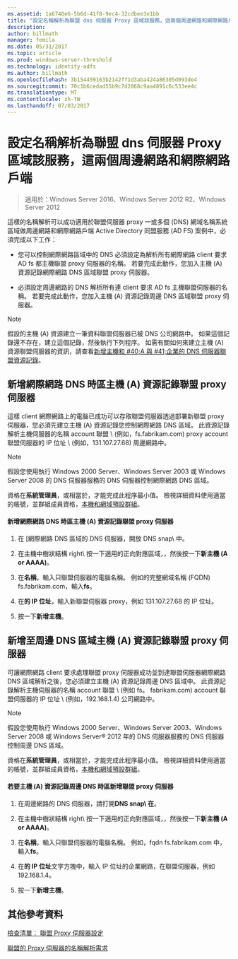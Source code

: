```yaml
---
ms.assetid: 1a6740e6-5b6d-41f8-9ec4-32cdbee3e1bb
title: "設定名稱解析為聯盟 dns 伺服器 Proxy 區域該服務，這兩個周邊網路和網際網路戶端"
description: 
author: billmath
manager: femila
ms.date: 05/31/2017
ms.topic: article
ms.prod: windows-server-threshold
ms.technology: identity-adfs
ms.author: billmath
ms.openlocfilehash: 3b154459163b2142ff1d3aba424a86305d093de4
ms.sourcegitcommit: 70c1b6cedad55b9c7d2068c9aa4891c6c533ee4c
ms.translationtype: MT
ms.contentlocale: zh-TW
ms.lasthandoff: 07/03/2017
---
```

# <a name="configure-name-resolution-for-a-federation-server-proxy-in-a-dns-zone-that-serves-both-the-perimeter-network-and-internet-clients"></a>設定名稱解析為聯盟 dns 伺服器 Proxy 區域該服務，這兩個周邊網路和網際網路戶端

>適用於：Windows Server 2016、Windows Server 2012 R2、Windows Server 2012

這樣的名稱解析可以成功適用於聯盟伺服器 proxy 一或多個 \(DNS\) 網域名稱系統區域做周邊網路和網際網路戶端 Active Directory 同盟服務 \(AD FS\) 案例中，必須完成以下工作：  
  
-   您可以控制網際網路區域中的 DNS 必須設定為解析所有網際網路 client 要求 AD fs 都主機聯盟 proxy 伺服器的名稱。 若要完成此動作，您加入主機 \(A\) 資源記錄網際網路 DNS 區域聯盟 proxy 伺服器。  
  
-   必須設定周邊網路的 DNS 解析所有連 client 要求 AD fs 主機聯盟伺服器的名稱。 若要完成此動作，您加入主機 \(A\) 資源記錄周邊 DNS 區域聯盟 proxy 伺服器。  
  
> [!NOTE]  
> 假設的主機 \(A\) 資源建立一筆資料聯盟伺服器已被 DNS 公司網路中。 如果這個記錄還不存在，建立這個記錄，然後執行下列程序。 如需有關如何來建立主機 \(A\) 資源聯盟伺服器的資訊，請查看[新增主機和 #40;A 與 #41;企業的 DNS 伺服器聯盟資源記錄](Add-a-Host--A--Resource-Record-to-Corporate-DNS-for-a-Federation-Server.md)。  
  
## <a name="add-a-host-a-resource-record-to-the-internet-dns-zone-for-a-federation-server-proxy"></a>新增網際網路 DNS 時區主機 \(A\) 資源記錄聯盟 proxy 伺服器  
這樣 client 網際網路上的電腦已成功可以存取聯盟伺服器透過部署新聯盟 proxy 伺服器，您必須先建立主機 \(A\) 資源記錄您控制網際網路 DNS 區域。 此資源記錄解析主機伺服器的名稱 account 聯盟 \ (例如，fs.fabrikam.com\) proxy account 聯盟伺服器的 IP 位址 \ (例如，131.107.27.68\) 周邊網路中。  
  
> [!NOTE]  
> 假設您使用執行 Windows 2000 Server、Windows Server 2003 或 Windows Server 2008 的 DNS 伺服器服務的 DNS 伺服器控制網際網路 DNS 區域。  
  
資格在**系統管理員**，或相當於，才能完成此程序最小值。  檢視詳細資料使用適當的帳號，並群組成員資格，[本機和網域預設群組](http://go.microsoft.com/fwlink/?LinkId=83477)。   
  
#### <a name="to-add-a-host-a-resource-record-to-the-internet-dns-zone-for-a-federation-server-proxy"></a>新增網際網路 DNS 時區主機 \(A\) 資源記錄聯盟 proxy 伺服器  
  
1.  在 [網際網路 DNS 區域的 DNS 伺服器，開放 DNS snap\ 中。  
  
2.  在主機中樹狀結構 right\ 按一下適用的正向對應區域，，然後按一下**新主機 \(A or AAAA\)**。  
  
3.  在**名稱**，輸入只聯盟伺服器的電腦名稱。 例如的完整網域名稱 \(FQDN\) fs.fabrikam.com，輸入**fs**。  
  
4.  在**的 IP 位址**，輸入新聯盟伺服器 proxy，例如 131.107.27.68 的 IP 位址。  
  
5.  按一下**新增主機**。  
  
## <a name="add-a-host-a-resource-record-to-the-perimeter-dns-zone-for-a-federation-server-proxy"></a>新增至周邊 DNS 區域主機 \(A\) 資源記錄聯盟 proxy 伺服器  
可讓網際網路 client 要求處理聯盟 proxy 伺服器成功並到達聯盟伺服器網際網路 DNS 區域解析之後，您必須建立主機 \(A\) 資源記錄周邊 DNS 區域中。 此資源記錄解析主機伺服器的名稱 account 聯盟 \ (例如 fs。 fabrikam.com\) account 聯盟伺服器的 IP 位址 \ (例如，192.168.1.4\) 公司網路中。  
  
> [!NOTE]  
> 假設您使用執行 Windows 2000 Server、Windows Server 2003、Windows Server 2008 或 Windows Server® 2012 年的 DNS 伺服器服務的 DNS 伺服器控制周邊 DNS 區域。  
  
資格在**系統管理員**，或相當於，才能完成此程序最小值。  檢視詳細資料使用適當的帳號，並群組成員資格，[本機和網域預設群組](http://go.microsoft.com/fwlink/?LinkId=83477)。   
  
#### <a name="to-add-a-host-a-resource-record-to-the-perimeter-dns-zone-for-a-federation-server-proxy"></a>若要主機 \(A\) 資源記錄周邊 DNS 時區新增聯盟 proxy 伺服器  
  
1.  在周邊網路的 DNS 伺服器，請打開**DNS snap\ 在**。  
  
2.  在主機中樹狀結構 right\ 按一下適用的正向對應區域，，然後按一下**新主機 \(A or AAAA\)**。  
  
3.  在**名稱**，輸入只聯盟伺服器的電腦名稱。 例如，fqdn fs.fabrikam.com 中，輸入**fs**。  
  
4.  在**的 IP 位址**文字方塊中，輸入 IP 位址的企業網路，在聯盟伺服器，例如 192.168.1.4。  
  
5.  按一下**新增主機**。  
  
## <a name="additional-references"></a>其他參考資料  
[檢查清單︰ 聯盟 Proxy 伺服器設定](Checklist--Setting-Up-a-Federation-Server-Proxy.md)  
  
[聯盟的 Proxy 伺服器的名稱解析需求](https://technet.microsoft.com/library/dd807055.aspx)  
  

